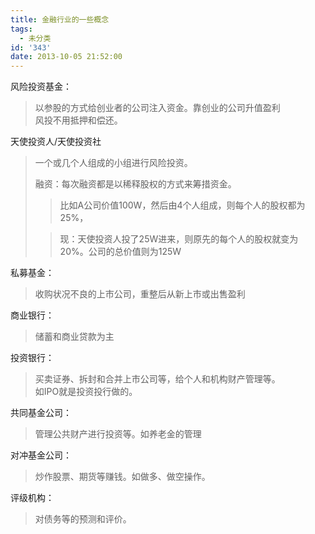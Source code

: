 ```yaml
---
title: 金融行业的一些概念
tags:
  - 未分类
id: '343'
date: 2013-10-05 21:52:00
---
```


风险投资基金：  

> 以参股的方式给创业者的公司注入资金。靠创业的公司升值盈利  
> 风投不用抵押和偿还。  
>   

天使投资人/天使投资社  

> 一个或几个人组成的小组进行风险投资。  
>   
> 融资：每次融资都是以稀释股权的方式来筹措资金。  
> 
> > 比如A公司价值100W，然后由4个人组成，则每个人的股权都为25%，  
> 
> > 现：天使投资人投了25W进来，则原先的每个人的股权就变为20%。公司的总价值则为125W  
> 
>   

私募基金：  

> 收购状况不良的上市公司，重整后从新上市或出售盈利  
>   

商业银行：  

> 储蓄和商业贷款为主  

  
投资银行：  

> 买卖证券、拆封和合并上市公司等，给个人和机构财产管理等。  
> 如IPO就是投资投行做的。  
>   

共同基金公司：  

> 管理公共财产进行投资等。如养老金的管理  

  
对冲基金公司：  

> 炒作股票、期货等赚钱。如做多、做空操作。  
>   

评级机构：  

> 对债务等的预测和评价。  

  

>   
>   
>   
>   
>